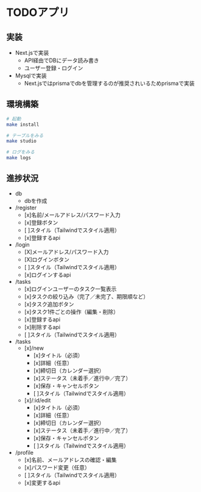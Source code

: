 # TODOアプリ

## 実装

- Next.jsで実装
  - API経由でDBにデータ読み書き
  - ユーザー登録・ログイン
- Mysqlで実装
  - Next.jsではprismaでdbを管理するのが推奨されいるためprismaで実装

## 環境構築

```bash
# 起動
make install

# テーブルをみる
make studio

# ログをみる
make logs
```

## 進捗状況

- db
  - dbを作成
- /register
  - [x]名前/メールアドレス/パスワード入力
  - [x]登録ボタン
  - [ ]スタイル（Tailwindでスタイル適用）
  - [x]登録するapi
- /login
  - [X]メールアドレス/パスワード入力
  - [X]ログインボタン
  - [ ]スタイル（Tailwindでスタイル適用）
  - [x]ログインするapi
- /tasks
  - [x]ログインユーザーのタスク一覧表示
  - [x]タスクの絞り込み（完了／未完了、期限順など）
  - [x]タスク追加ボタン
  - [x]タスク1件ごとの操作（編集・削除）
  - [x]登録するapi
  - [x]削除するapi
  - [ ]スタイル（Tailwindでスタイル適用）
- /tasks
  - [x]/new
    - [x]タイトル（必須）
    - [x]詳細（任意）
    - [x]締切日（カレンダー選択）
    - [x]ステータス（未着手／進行中／完了）
    - [x]保存・キャンセルボタン
    - [ ]スタイル（Tailwindでスタイル適用）
  - [x]/:id/edit
    - [x]タイトル（必須）
    - [x]詳細（任意）
    - [x]締切日（カレンダー選択）
    - [x]ステータス（未着手／進行中／完了）
    - [x]保存・キャンセルボタン
    - [ ]スタイル（Tailwindでスタイル適用）
- /profile
  - [x]名前、メールアドレスの確認・編集
  - [x]パスワード変更（任意）
  - [ ]スタイル（Tailwindでスタイル適用）
  - [x]変更するapi
